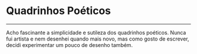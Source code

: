 # Quadrinhos Poéticos

---

Acho fascinante a simplicidade e sutileza dos quadrinhos poéticos. Nunca fui artista e nem desenhei quando mais novo, mas como gosto de escrever, decidi experimentar um pouco de desenho também.